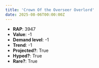 ```yaml
---
title: 'Crown Of the Overseer Overlord'
date: 2025-08-06T00:00:00Z
---
```

- **RAP**: 3947
- **Value**: -1
- **Demand level**: -1
- **Trend**: -1
- **Projected?**: True
- **Hyped?**: True
- **Rare?**: True
